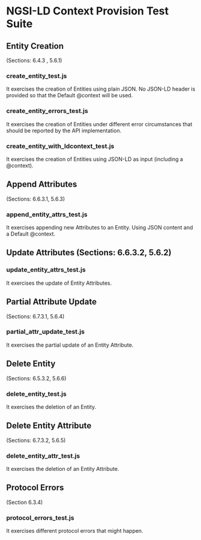 # NGSI-LD Context Provision Test Suite

## Entity Creation 

(Sections: 6.4.3 , 5.6.1)

### create_entity_test.js

It exercises the creation of Entities using plain JSON. No JSON-LD header is provided so that the Default @context will be used.

### create_entity_errors_test.js

It exercises the creation of Entities under different error circumstances that should be reported by the API implementation. 

### create_entity_with_ldcontext_test.js

It exercises the creation of Entities using JSON-LD as input (including a @context).

## Append Attributes 

(Sections: 6.6.3.1, 5.6.3)

### append_entity_attrs_test.js

It exercises appending new Attributes to an Entity. Using JSON content and a Default @context.

## Update Attributes (Sections: 6.6.3.2, 5.6.2)

### update_entity_attrs_test.js

It exercises the update of Entity Attributes. 

## Partial Attribute Update 

(Sections: 6.7.3.1, 5.6.4)

### partial_attr_update_test.js

It exercises the partial update of an Entity Attribute. 

## Delete Entity 

(Sections: 6.5.3.2, 5.6.6)

### delete_entity_test.js

It exercises the deletion of an Entity.

## Delete Entity Attribute 

(Sections: 6.7.3.2, 5.6.5)

### delete_entity_attr_test.js

It exercises the deletion of an Entity Attribute. 

## Protocol Errors 

(Section 6.3.4)

### protocol_errors_test.js

It exercises different protocol errors that might happen. 
